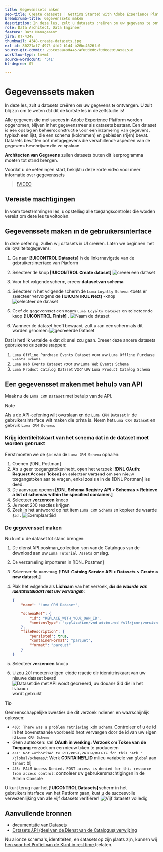 ```yaml
---
title: Gegevenssets maken
seo-title: Create datasets | Getting Started with Adobe Experience Platform for Data Architects and Data Engineers
breadcrumb-title: Gegevenssets maken
description: In deze les, zult u datasets creëren om uw gegevens te ontvangen.
role: Data Architect, Data Engineer
feature: Data Management
jira: KT-4348
thumbnail: 4348-create-datasets.jpg
exl-id: 80227af7-4976-4fd2-b1d4-b26bc4626fa0
source-git-commit: 286c85aa88d44574f00ded67f0de8e0c945a153e
workflow-type: tm+mt
source-wordcount: '541'
ht-degree: 0%

---
```


# Gegevenssets maken

<!--15min-->

In deze les, zult u datasets creëren om uw gegevens te ontvangen. U zult blij zijn om te weten dat dit de kortste les in de zelfstudie is!

Alle gegevens die met succes in Adobe Experience Platform worden opgenomen, blijven in het gegevensmeer als datasets bestaan. Een dataset is een opslag en beheersconstructie voor een inzameling van gegevens, typisch een lijst, die een schema (kolommen) en gebieden (rijen) bevat. Datasets bevatten ook metagegevens die verschillende aspecten van de gegevens beschrijven die ze opslaan.

**Architecten van Gegevens** zullen datasets buiten dit leerprogramma moeten tot stand brengen.

Voordat u de oefeningen start, bekijkt u deze korte video voor meer informatie over gegevenssets:
>[!VIDEO](https://video.tv.adobe.com/v/27269?learn=on&enablevpops)

## Vereiste machtigingen

In [ vorm toestemmingen ](configure-permissions.md) les, u opstelling alle toegangscontroles die worden vereist om deze les te voltooien.

<!--
* Permission items **[!UICONTROL Data Management]** > **[!UICONTROL View Datasets]** and **[!UICONTROL Manage Datasets]**
* Permission item **[!UICONTROL Sandboxes]** > `Luma Tutorial`
* User-role access to the `Luma Tutorial Platform` product profile
* Developer-role access to the `Luma Tutorial Platform` product profile (for API)
-->

## Gegevenssets maken in de gebruikersinterface

In deze oefening, zullen wij datasets in UI creëren. Laten we beginnen met de loyaliteitsgegevens:

1. Ga naar **[!UICONTROL Datasets]** in de linkernavigatie van de gebruikersinterface van Platform
1. Selecteer de knop **[!UICONTROL Create dataset]**
   ![ creeer een dataset ](assets/datasets-createDataset.png)

1. Voor het volgende scherm, creeer **dataset van schema**
1. Selecteer in het volgende scherm de `Luma Loyalty Schema` -toets en selecteer vervolgens de **[!UICONTROL Next]** -knop
   ![ selecteer de dataset ](assets/datasets-selectSchema.png)

1. Geef de gegevensset een naam `Luma Loyalty Dataset` en selecteer de knop **[!UICONTROL Finish]** .
   ![ Naam de dataset ](assets/datasets-nameDataset.png)
1. Wanneer de dataset heeft bewaard, zult u aan een scherm als dit worden genomen:
   ![ gecreeerde Dataset ](assets/datasets-created.png)

Dat is het! Ik vertelde je dat dit snel zou gaan. Creeer deze andere datasets gebruikend de zelfde stappen:

1. `Luma Offline Purchase Events Dataset` voor uw `Luma Offline Purchase Events Schema`
1. `Luma Web Events Dataset` voor uw `Luma Web Events Schema`
1. `Luma Product Catalog Dataset` voor uw `Luma Product Catalog Schema`


## Een gegevensset maken met behulp van API

Maak nu de `Luma CRM Dataset` met behulp van de API.

>[!NOTE]
>
>Als u de API-oefening wilt overslaan en de `Luma CRM Dataset` in de gebruikersinterface wilt maken die prima is. Noem het `Luma CRM Dataset` en gebruik `Luma CRM Schema`.

### Krijg identiteitskaart van het schema dat in de dataset moet worden gebruikt

Eerst moeten we de `$id` van de `Luma CRM Schema` ophalen:

1. Openen [!DNL Postman]
1. Als u geen toegangstoken hebt, open het verzoek **[!DNL OAuth: Request Access Token]** en selecteer **verzend** om een nieuw toegangstoken aan te vragen, enkel zoals u in de [!DNL Postman] les deed.
1. De aanvraag openen **[!DNL Schema Registry API > Schemas > Retrieve a list of schemas within the specified container.]**
1. Selecteer **verzenden** knoop
1. Je moet 200 reacties krijgen
1. Zoek in het antwoord op het item `Luma CRM Schema` en kopieer de waarde `$id` .
   ![ Exemplaar $id ](assets/dataset-crm-getSchemaId.png)

### De gegevensset maken

Nu kunt u de dataset tot stand brengen:

1. De dienst API.postman_collection.json van de Catalogus van de download [ ](https://raw.githubusercontent.com/adobe/experience-platform-postman-samples/master/apis/experience-platform/Catalog%20Service%20API.postman_collection.json) aan uw `Luma Tutorial Assets` omslag.
1. De verzameling importeren in [!DNL Postman]
1. Selecteer de aanvraag **[!DNL Catalog Service API > Datasets > Create a new dataset.]**
1. Plak het volgende als **Lichaam** van het verzoek, ***die de waarde van identiteitskaart met uw vervangen***:

   ```json
   {
       "name": "Luma CRM Dataset",
   
       "schemaRef": {
           "id": "REPLACE_WITH_YOUR_OWN_ID",
           "contentType": "application/vnd.adobe.xed-full+json;version=1"
       },
       "fileDescription": {
           "persisted": true,
           "containerFormat": "parquet",
           "format": "parquet"
       }
   }
   ```

1. Selecteer **verzenden** knoop
1. U zou 201 moeten krijgen leidde reactie die identiteitskaart van uw nieuwe dataset bevat!
   ![ Dataset die met API wordt gecreeerd, uw douane $id die in het lichaam ](assets/datasets-crm-created.png) wordt gebruikt

>[!TIP]
>
> Gemeenschappelijke kwesties die dit verzoek indienen en waarschijnlijk oplossen:
>
> * `400: There was a problem retrieving xdm schema`. Controleer of u de id in het bovenstaande voorbeeld hebt vervangen door de id van uw eigen id `Luma CRM Schema`
> * Geen autetoken: stel **OAuth in werking: Verzoek om Token van de Toegang** verzoek om een nieuw token te produceren
> * `401: Not Authorized to PUT/POST/PATCH/DELETE for this path : /global/schemas/`: Werk **CONTAINER_ID** milieu variabele van `global` aan `tenant` bij
> * `403: PALM Access Denied. POST access is denied for this resource from access control`: controleer uw gebruikersmachtigingen in de Admin Console


U kunt terug naar het **[!UICONTROL Datasets]** scherm in het gebruikersinterface van het Platform gaan, kunt u de succesvolle verwezenlijking van alle vijf datasets verifiëren!
![ Vijf datasets volledig ](assets/datasets-allComplete.png)


## Aanvullende bronnen

* [ documentatie van Datasets ](https://experienceleague.adobe.com/docs/experience-platform/catalog/datasets/overview.html)
* [ Datasets API (deel van de Dienst van de Catalogus) verwijzing ](https://www.adobe.io/experience-platform-apis/references/catalog/#tag/Datasets)

Nu al onze schema&#39;s, identiteiten, en datasets op zijn plaats zijn, kunnen wij [ hen voor het Profiel van de Klant in real time ](enable-profiles.md) toelaten.
